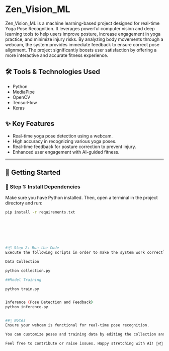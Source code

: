 # Zen_Vision_ML

Zen_Vision_ML is a machine learning-based project designed for real-time Yoga Pose Recognition. It leverages powerful computer vision and deep learning tools to help users improve posture, increase engagement in yoga practice, and minimize injury risks. By analyzing body movements through a webcam, the system provides immediate feedback to ensure correct pose alignment. The project significantly boosts user satisfaction by offering a more interactive and accurate fitness experience.

## 🛠️ Tools & Technologies Used

- Python  
- MediaPipe  
- OpenCV  
- TensorFlow  
- Keras  

## ✨ Key Features

- Real-time yoga pose detection using a webcam.
- High accuracy in recognizing various yoga poses.
- Real-time feedback for posture correction to prevent injury.
- Enhanced user engagement with AI-guided fitness.

---

## 🚀 Getting Started

### 🔧 Step 1: Install Dependencies

Make sure you have Python installed. Then, open a terminal in the project directory and run:

```bash
pip install -r requirements.txt







#📦 Step 2: Run the Code
Execute the following scripts in order to make the system work correctly:

Data Collection

python collection.py

##Model Training

python train.py


Inference (Pose Detection and Feedback)
python inference.py


##📌 Notes
Ensure your webcam is functional for real-time pose recognition.

You can customize poses and training data by editing the collection and training scripts accordingly.

Feel free to contribute or raise issues. Happy stretching with AI! 🧘‍♂️✨

